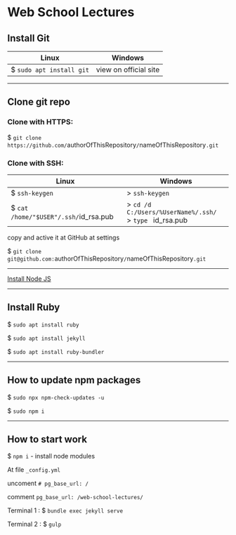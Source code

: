 # Web School Lectures

## Install Git

Linux | Windows
-|-
$ `sudo apt install git` | view on official site

---

## Clone git repo

### Clone with HTTPS:

$ `git clone https://github.com/`authorOfThisRepository`/`nameOfThisRepository`.git`

### Clone with SSH:

Linux | Windows
-|-
$ `ssh-keygen` | > `ssh-keygen`
$ `cat /home/"$USER"/.ssh/`id_rsa.pub | > `cd /d C:/Users/%UserName%/.ssh/` <br> > `type ` id_rsa.pub

copy and active it at GitHub at settings

$ `git clone git@github.com:`authorOfThisRepository`/`nameOfThisRepository`.git`

---

[Install Node JS](https://docs.google.com/presentation/d/11vHUY2OodQbXOe9hyw_CNbGqzGKIraU8jLYQu4EViB4/edit?usp=sharing)

---

## Install Ruby

$ ```sudo apt install ruby```

$ ```sudo apt install jekyll```

$ ```sudo apt install ruby-bundler```


---

## How to update npm packages

$ `sudo npx npm-check-updates -u`

$ `sudo npm i`

---

## How to start work

$ `npm i` - install node modules

At file `_config.yml`
  
  uncoment `# pg_base_url: /`
  
  comment `pg_base_url: /web-school-lectures/`

Terminal 1 : $ `bundle exec jekyll serve`

Terminal 2 : $ `gulp`
